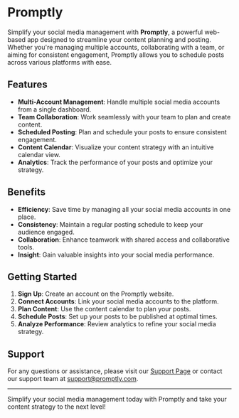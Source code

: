 # Promptly

Simplify your social media management with **Promptly**, a powerful web-based app designed to streamline your content planning and posting. Whether you're managing multiple accounts, collaborating with a team, or aiming for consistent engagement, Promptly allows you to schedule posts across various platforms with ease.

## Features

- **Multi-Account Management**: Handle multiple social media accounts from a single dashboard.
- **Team Collaboration**: Work seamlessly with your team to plan and create content.
- **Scheduled Posting**: Plan and schedule your posts to ensure consistent engagement.
- **Content Calendar**: Visualize your content strategy with an intuitive calendar view.
- **Analytics**: Track the performance of your posts and optimize your strategy.

## Benefits

- **Efficiency**: Save time by managing all your social media accounts in one place.
- **Consistency**: Maintain a regular posting schedule to keep your audience engaged.
- **Collaboration**: Enhance teamwork with shared access and collaborative tools.
- **Insight**: Gain valuable insights into your social media performance.

## Getting Started

1. **Sign Up**: Create an account on the Promptly website.
2. **Connect Accounts**: Link your social media accounts to the platform.
3. **Plan Content**: Use the content calendar to plan your posts.
4. **Schedule Posts**: Set up your posts to be published at optimal times.
5. **Analyze Performance**: Review analytics to refine your social media strategy.

## Support

For any questions or assistance, please visit our [Support Page](#) or contact our support team at support@promptly.com.

---

Simplify your social media management today with Promptly and take your content strategy to the next level!
